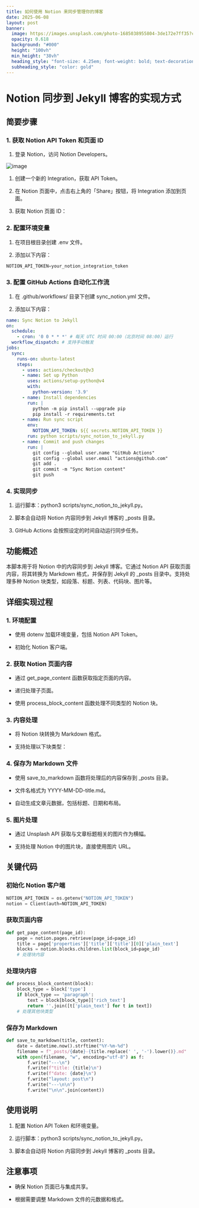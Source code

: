```yaml
---
title: 如何使用 Notion 来同步管理你的博客
date: 2025-06-08
layout: post
banner:
  image: https://images.unsplash.com/photo-1685038955804-3de172e7ff35?crop=entropy&cs=tinysrgb&fit=max&fm=jpg&ixid=M3w2OTIwMzJ8MHwxfHJhbmRvbXx8fHx8fHx8fDE3NDk0MTQxMTB8&ixlib=rb-4.1.0&q=80&w=1080
  opacity: 0.618
  background: "#000"
  height: "100vh"
  min_height: "38vh"
  heading_style: "font-size: 4.25em; font-weight: bold; text-decoration: underline"
  subheading_style: "color: gold"
---
```


# Notion 同步到 Jekyll 博客的实现方式

## 简要步骤

### 1. 获取 Notion API Token 和页面 ID

1. 登录 Notion，访问 Notion Developers。

![image](https://prod-files-secure.s3.us-west-2.amazonaws.com/a7a0cc5a-89b9-4cda-8686-1fba0ca52f40/d19c1afe-dea5-4312-9333-786b0ba83054/image.png?X-Amz-Algorithm=AWS4-HMAC-SHA256&X-Amz-Content-Sha256=UNSIGNED-PAYLOAD&X-Amz-Credential=ASIAZI2LB4664E7JCHCO%2F20250608%2Fus-west-2%2Fs3%2Faws4_request&X-Amz-Date=20250608T202149Z&X-Amz-Expires=3600&X-Amz-Security-Token=IQoJb3JpZ2luX2VjELz%2F%2F%2F%2F%2F%2F%2F%2F%2F%2FwEaCXVzLXdlc3QtMiJIMEYCIQDUdH2uWujcmqlH3IQSTIVEzR7oWma%2BXnlWnF%2F3ErFTdQIhAIFMER2pVnPdl4kBmr1gznWRiep9YuAJA8Al7N%2BIVgQLKogECJX%2F%2F%2F%2F%2F%2F%2F%2F%2F%2FwEQABoMNjM3NDIzMTgzODA1IgwABgoh2erUFn8BTDYq3APU4Q0aY1WGC49oH6fEaUmRHvA0xt%2F3YKSw91fBpNqCWnuhQ064N140Msw7yPlnWNrm2aHXeJXyRpWSwjRplzifbiTtHGDmABSfPaCAqw1HAVFVRfUYA599YgFIBeBllonpxwD2XnRZtbbahKxMlSwLID2oo3PToUTpTIZZfvf7WWSVWXjW%2F4p0qZIi4u4VcUAp2dThuV8O8E1cXS6tAFLuFQMAGby8%2BrxfQ9kfpVAMhCg%2Ffbe40JoV1PXVVb3HqGfBYeqBdP6hTdWQ7FcXLEY8xrxt0zmYdWpwU%2FzkZMEP3n7v9IgnvZK2koG8U1VrDoU%2FBRVVL72kvAh1jwlamRF0ufVuG6V5IxYWfC4gED%2BjCBCUEC87yZVPWyhmjSafyac1o%2FOlpIrOcBIQ9IEn%2B6GPWJIZ2p3nVt33jfIjwvd6YhX9V529e8nVOxTWZKXfY%2FOoo%2Bn7ardfYN3Bpbw3ie0X%2FpTKoprNMF4G5zEhR2LxTgA8jYad7%2BCJBSiPJoytmKxzg5zOxetZ29wJZpWnxHcLCgfs8jFx14%2F60LlClrxJMBtbdIjPt%2FnhiV3fyrGRHM49bM4RZf4wipKWGLV9twjeIiMWCEwxQVCJHdNfmXihozAT1tPMQfDE3QG9oTDH0JfCBjqkAfuvUAIIeQYHdZSooHJLtHQoRicbC51aPI41ZWTAO2Hu8RhQsIDhY5%2FhoV%2B6K1aZIP6F%2BRJW%2FBTNeB%2FaXzyuM93RWuKiCTK4mRenDtsPwBif03fuN8KTOWX%2FU03gsdBdkfrpBEBlrfGGq%2Bsv%2BmVU6ppIE4zunsPtND6VQiThH9GIBWNvmtwvst4KscDkqvYfL0PMdI32hyhc7pMZaj8dwOL7MkXy&X-Amz-Signature=3b5c2fd872d386c18b3e694d0d8a4a6fdd313c2121f4f5610d015fe072c4e3cf&X-Amz-SignedHeaders=host&x-id=GetObject)

1. 创建一个新的 Integration，获取 API Token。

1. 在 Notion 页面中，点击右上角的「Share」按钮，将 Integration 添加到页面。

1. 获取 Notion 页面 ID：


### 2. 配置环境变量

1. 在项目根目录创建 .env 文件。

1. 添加以下内容：

```javascript
NOTION_API_TOKEN=your_notion_integration_token
```

### 3. 配置 GitHub Actions 自动化工作流

1. 在 .github/workflows/ 目录下创建 sync_notion.yml 文件。

1. 添加以下内容：

```yaml
name: Sync Notion to Jekyll
on:
  schedule:
    - cron: '0 0 * * *' # 每天 UTC 时间 00:00（北京时间 08:00）运行
  workflow_dispatch: # 支持手动触发
jobs:
  sync:
    runs-on: ubuntu-latest
    steps:
      - uses: actions/checkout@v3
      - name: Set up Python
        uses: actions/setup-python@v4
        with:
          python-version: '3.9'
      - name: Install dependencies
        run: |
          python -m pip install --upgrade pip
          pip install -r requirements.txt
      - name: Run sync script
        env:
          NOTION_API_TOKEN: ${{ secrets.NOTION_API_TOKEN }}
        run: python scripts/sync_notion_to_jekyll.py
      - name: Commit and push changes
        run: |
          git config --global user.name "GitHub Actions"
          git config --global user.email "actions@github.com"
          git add .
          git commit -m "Sync Notion content"
          git push
```

### 4. 实现同步

1. 运行脚本：python3 scripts/sync_notion_to_jekyll.py。

1. 脚本会自动将 Notion 内容同步到 Jekyll 博客的 _posts 目录。

1. GitHub Actions 会按照设定的时间自动运行同步任务。

## 功能概述

本脚本用于将 Notion 中的内容同步到 Jekyll 博客。它通过 Notion API 获取页面内容，将其转换为 Markdown 格式，并保存到 Jekyll 的 _posts 目录中。支持处理多种 Notion 块类型，如段落、标题、列表、代码块、图片等。

## 详细实现过程

### 1. 环境配置

- 使用 dotenv 加载环境变量，包括 Notion API Token。

- 初始化 Notion 客户端。

### 2. 获取 Notion 页面内容

- 通过 get_page_content 函数获取指定页面的内容。

- 递归处理子页面。

- 使用 process_block_content 函数处理不同类型的 Notion 块。

### 3. 内容处理

- 将 Notion 块转换为 Markdown 格式。

- 支持处理以下块类型：


### 4. 保存为 Markdown 文件

- 使用 save_to_markdown 函数将处理后的内容保存到 _posts 目录。

- 文件名格式为 YYYY-MM-DD-title.md。

- 自动生成文章元数据，包括标题、日期和布局。

### 5. 图片处理

- 通过 Unsplash API 获取与文章标题相关的图片作为横幅。

- 支持处理 Notion 中的图片块，直接使用图片 URL。

## 关键代码

### 初始化 Notion 客户端

```python
NOTION_API_TOKEN = os.getenv("NOTION_API_TOKEN")
notion = Client(auth=NOTION_API_TOKEN)
```

### 获取页面内容

```python
def get_page_content(page_id):
    page = notion.pages.retrieve(page_id=page_id)
    title = page['properties']['title']['title'][0]['plain_text']
    blocks = notion.blocks.children.list(block_id=page_id)
    # 处理块内容
```

### 处理块内容

```python
def process_block_content(block):
    block_type = block['type']
    if block_type == 'paragraph':
        text = block[block_type]['rich_text']
        return ''.join([t['plain_text'] for t in text])
    # 处理其他块类型
```

### 保存为 Markdown

```python
def save_to_markdown(title, content):
    date = datetime.now().strftime("%Y-%m-%d")
    filename = f"_posts/{date}-{title.replace(' ', '-').lower()}.md"
    with open(filename, "w", encoding="utf-8") as f:
        f.write("---\n")
        f.write(f"title: {title}\n")
        f.write(f"date: {date}\n")
        f.write("layout: post\n")
        f.write("---\n\n")
        f.write("\n\n".join(content))
```

## 使用说明

1. 配置 Notion API Token 和环境变量。

1. 运行脚本：python3 scripts/sync_notion_to_jekyll.py。

1. 脚本会自动将 Notion 内容同步到 Jekyll 博客的 _posts 目录。

## 注意事项

- 确保 Notion 页面已与集成共享。

- 根据需要调整 Markdown 文件的元数据和格式。